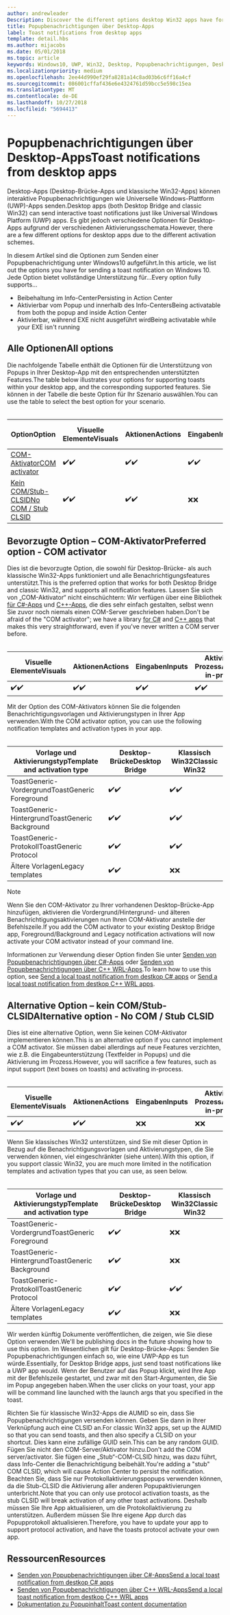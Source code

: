 ```yaml
---
author: andrewleader
Description: Discover the different options desktop Win32 apps have for sending toast notifications
title: Popupbenachrichtigungen über Desktop-Apps
label: Toast notifications from desktop apps
template: detail.hbs
ms.author: mijacobs
ms.date: 05/01/2018
ms.topic: article
keywords: Windows10, UWP, Win32, Desktop, Popupbenachrichtigungen, Desktop-Brücke, Optionen zum Senden von Popups, COM-Server, COM-Aktivator, COM, gefälschter COM, kein COM, ohne COM, Senden von Popupbenachrichtigungen
ms.localizationpriority: medium
ms.openlocfilehash: 2ee44d990ef29fa8281a14c8ad03b6c6ff16a4cf
ms.sourcegitcommit: 086001cffaf436e6e4324761d59bcc5e598c15ea
ms.translationtype: MT
ms.contentlocale: de-DE
ms.lasthandoff: 10/27/2018
ms.locfileid: "5694413"
---
```

# <a name="toast-notifications-from-desktop-apps"></a><span data-ttu-id="a0392-103">Popupbenachrichtigungen über Desktop-Apps</span><span class="sxs-lookup"><span data-stu-id="a0392-103">Toast notifications from desktop apps</span></span>

<span data-ttu-id="a0392-104">Desktop-Apps (Desktop-Brücke-Apps und klassische Win32-Apps) können interaktive Popupbenachrichtigungen wie Universelle Windows-Plattform (UWP)-Apps senden.</span><span class="sxs-lookup"><span data-stu-id="a0392-104">Desktop apps (both Desktop Bridge and classic Win32) can send interactive toast notifications just like Universal Windows Platform (UWP) apps.</span></span> <span data-ttu-id="a0392-105">Es gibt jedoch verschiedene Optionen für Desktop-Apps aufgrund der verschiedenen Aktivierungsschemata.</span><span class="sxs-lookup"><span data-stu-id="a0392-105">However, there are a few different options for desktop apps due to the different activation schemes.</span></span>

<span data-ttu-id="a0392-106">In diesem Artikel sind die Optionen zum Senden einer Popupbenachrichtigung unter Windows10 aufgeführt.</span><span class="sxs-lookup"><span data-stu-id="a0392-106">In this article, we list out the options you have for sending a toast notification on Windows 10.</span></span> <span data-ttu-id="a0392-107">Jede Option bietet vollständige Unterstützung für...</span><span class="sxs-lookup"><span data-stu-id="a0392-107">Every option fully supports...</span></span>

* <span data-ttu-id="a0392-108">Beibehaltung im Info-Center</span><span class="sxs-lookup"><span data-stu-id="a0392-108">Persisting in Action Center</span></span>
* <span data-ttu-id="a0392-109">Aktivierbar vom Popup und innerhalb des Info-Centers</span><span class="sxs-lookup"><span data-stu-id="a0392-109">Being activatable from both the popup and inside Action Center</span></span>
* <span data-ttu-id="a0392-110">Aktivierbar, während EXE nicht ausgeführt wird</span><span class="sxs-lookup"><span data-stu-id="a0392-110">Being activatable while your EXE isn't running</span></span>

## <a name="all-options"></a><span data-ttu-id="a0392-111">Alle Optionen</span><span class="sxs-lookup"><span data-stu-id="a0392-111">All options</span></span>

<span data-ttu-id="a0392-112">Die nachfolgende Tabelle enthält die Optionen für die Unterstützung von Popups in Ihrer Desktop-App mit den entsprechenden unterstützten Features.</span><span class="sxs-lookup"><span data-stu-id="a0392-112">The table below illustrates your options for supporting toasts within your desktop app, and the corresponding supported features.</span></span> <span data-ttu-id="a0392-113">Sie können in der Tabelle die beste Option für Ihr Szenario auswählen.</span><span class="sxs-lookup"><span data-stu-id="a0392-113">You can use the table to select the best option for your scenario.</span></span><br/><br/>

| <span data-ttu-id="a0392-114">Option</span><span class="sxs-lookup"><span data-stu-id="a0392-114">Option</span></span> | <span data-ttu-id="a0392-115">Visuelle Elemente</span><span class="sxs-lookup"><span data-stu-id="a0392-115">Visuals</span></span> | <span data-ttu-id="a0392-116">Aktionen</span><span class="sxs-lookup"><span data-stu-id="a0392-116">Actions</span></span> | <span data-ttu-id="a0392-117">Eingaben</span><span class="sxs-lookup"><span data-stu-id="a0392-117">Inputs</span></span> | <span data-ttu-id="a0392-118">Aktiviert im Prozess</span><span class="sxs-lookup"><span data-stu-id="a0392-118">Activates in-process</span></span> |
| -- | -- | -- | -- | -- |
| [<span data-ttu-id="a0392-119">COM-Aktivator</span><span class="sxs-lookup"><span data-stu-id="a0392-119">COM activator</span></span>](#preferred-option---com-activator) | <span data-ttu-id="a0392-120">✔️</span><span class="sxs-lookup"><span data-stu-id="a0392-120">✔️</span></span> | <span data-ttu-id="a0392-121">✔️</span><span class="sxs-lookup"><span data-stu-id="a0392-121">✔️</span></span> | <span data-ttu-id="a0392-122">✔️</span><span class="sxs-lookup"><span data-stu-id="a0392-122">✔️</span></span> | <span data-ttu-id="a0392-123">✔️</span><span class="sxs-lookup"><span data-stu-id="a0392-123">✔️</span></span> |
| [<span data-ttu-id="a0392-124">Kein COM/Stub-CLSID</span><span class="sxs-lookup"><span data-stu-id="a0392-124">No COM / Stub CLSID</span></span>](#alternative-option---no-com--stub-clsid) | <span data-ttu-id="a0392-125">✔️</span><span class="sxs-lookup"><span data-stu-id="a0392-125">✔️</span></span> | <span data-ttu-id="a0392-126">✔️</span><span class="sxs-lookup"><span data-stu-id="a0392-126">✔️</span></span> | <span data-ttu-id="a0392-127">❌</span><span class="sxs-lookup"><span data-stu-id="a0392-127">❌</span></span> | <span data-ttu-id="a0392-128">❌</span><span class="sxs-lookup"><span data-stu-id="a0392-128">❌</span></span> |


## <a name="preferred-option---com-activator"></a><span data-ttu-id="a0392-129">Bevorzugte Option – COM-Aktivator</span><span class="sxs-lookup"><span data-stu-id="a0392-129">Preferred option - COM activator</span></span>

<span data-ttu-id="a0392-130">Dies ist die bevorzugte Option, die sowohl für Desktop-Brücke- als auch klassische Win32-Apps funktioniert und alle Benachrichtigungsfeatures unterstützt.</span><span class="sxs-lookup"><span data-stu-id="a0392-130">This is the preferred option that works for both Desktop Bridge and classic Win32, and supports all notification features.</span></span> <span data-ttu-id="a0392-131">Lassen Sie sich von „COM-Aktivator“ nicht einschüchtern: Wir verfügen über eine Bibliothek [für C#-Apps](send-local-toast-desktop.md) und [C++-Apps](send-local-toast-desktop-cpp-wrl.md), die dies sehr einfach gestalten, selbst wenn Sie zuvor noch niemals einen COM-Server geschrieben haben.</span><span class="sxs-lookup"><span data-stu-id="a0392-131">Don't be afraid of the "COM activator"; we have a library [for C#](send-local-toast-desktop.md) and [C++ apps](send-local-toast-desktop-cpp-wrl.md) that makes this very straightforward, even if you've never written a COM server before.</span></span><br/><br/>

| <span data-ttu-id="a0392-132">Visuelle Elemente</span><span class="sxs-lookup"><span data-stu-id="a0392-132">Visuals</span></span> | <span data-ttu-id="a0392-133">Aktionen</span><span class="sxs-lookup"><span data-stu-id="a0392-133">Actions</span></span> | <span data-ttu-id="a0392-134">Eingaben</span><span class="sxs-lookup"><span data-stu-id="a0392-134">Inputs</span></span> | <span data-ttu-id="a0392-135">Aktiviert im Prozess</span><span class="sxs-lookup"><span data-stu-id="a0392-135">Activates in-process</span></span> |
| -- | -- | -- | -- |
| <span data-ttu-id="a0392-136">✔️</span><span class="sxs-lookup"><span data-stu-id="a0392-136">✔️</span></span> | <span data-ttu-id="a0392-137">✔️</span><span class="sxs-lookup"><span data-stu-id="a0392-137">✔️</span></span> | <span data-ttu-id="a0392-138">✔️</span><span class="sxs-lookup"><span data-stu-id="a0392-138">✔️</span></span> | <span data-ttu-id="a0392-139">✔️</span><span class="sxs-lookup"><span data-stu-id="a0392-139">✔️</span></span> |

<span data-ttu-id="a0392-140">Mit der Option des COM-Aktivators können Sie die folgenden Benachrichtigungsvorlagen und Aktivierungstypen in Ihrer App verwenden.</span><span class="sxs-lookup"><span data-stu-id="a0392-140">With the COM activator option, you can use the following notification templates and activation types in your app.</span></span><br/><br/>

| <span data-ttu-id="a0392-141">Vorlage und Aktivierungstyp</span><span class="sxs-lookup"><span data-stu-id="a0392-141">Template and activation type</span></span> | <span data-ttu-id="a0392-142">Desktop-Brücke</span><span class="sxs-lookup"><span data-stu-id="a0392-142">Desktop Bridge</span></span> | <span data-ttu-id="a0392-143">Klassisch Win32</span><span class="sxs-lookup"><span data-stu-id="a0392-143">Classic Win32</span></span> |
| -- | -- | -- |
| <span data-ttu-id="a0392-144">ToastGeneric-Vordergrund</span><span class="sxs-lookup"><span data-stu-id="a0392-144">ToastGeneric Foreground</span></span> | <span data-ttu-id="a0392-145">✔️</span><span class="sxs-lookup"><span data-stu-id="a0392-145">✔️</span></span> | <span data-ttu-id="a0392-146">✔️</span><span class="sxs-lookup"><span data-stu-id="a0392-146">✔️</span></span> |
| <span data-ttu-id="a0392-147">ToastGeneric-Hintergrund</span><span class="sxs-lookup"><span data-stu-id="a0392-147">ToastGeneric Background</span></span> | <span data-ttu-id="a0392-148">✔️</span><span class="sxs-lookup"><span data-stu-id="a0392-148">✔️</span></span> | <span data-ttu-id="a0392-149">✔️</span><span class="sxs-lookup"><span data-stu-id="a0392-149">✔️</span></span> |
| <span data-ttu-id="a0392-150">ToastGeneric-Protokoll</span><span class="sxs-lookup"><span data-stu-id="a0392-150">ToastGeneric Protocol</span></span> | <span data-ttu-id="a0392-151">✔️</span><span class="sxs-lookup"><span data-stu-id="a0392-151">✔️</span></span> | <span data-ttu-id="a0392-152">✔️</span><span class="sxs-lookup"><span data-stu-id="a0392-152">✔️</span></span> |
| <span data-ttu-id="a0392-153">Ältere Vorlagen</span><span class="sxs-lookup"><span data-stu-id="a0392-153">Legacy templates</span></span> | <span data-ttu-id="a0392-154">✔️</span><span class="sxs-lookup"><span data-stu-id="a0392-154">✔️</span></span> | <span data-ttu-id="a0392-155">❌</span><span class="sxs-lookup"><span data-stu-id="a0392-155">❌</span></span> |

> [!NOTE]
> <span data-ttu-id="a0392-156">Wenn Sie den COM-Aktivator zu Ihrer vorhandenen Desktop-Brücke-App hinzufügen, aktivieren die Vordergrund/Hintergrund- und älteren Benachrichtigungsaktivierungen nun Ihren COM-Aktivator anstelle der Befehlszeile.</span><span class="sxs-lookup"><span data-stu-id="a0392-156">If you add the COM activator to your existing Desktop Bridge app, Foreground/Background and Legacy notification activations will now activate your COM activator instead of your command line.</span></span>

<span data-ttu-id="a0392-157">Informationen zur Verwendung dieser Option finden Sie unter [Senden von Popupbenachrichtigungen über C#-Apps](send-local-toast-desktop.md) oder [Senden von Popupbenachrichtigungen über C++ WRL-Apps](send-local-toast-desktop-cpp-wrl.md).</span><span class="sxs-lookup"><span data-stu-id="a0392-157">To learn how to use this option, see [Send a local toast notification from destkop C# apps](send-local-toast-desktop.md) or [Send a local toast notification from destkop C++ WRL apps](send-local-toast-desktop-cpp-wrl.md).</span></span>


## <a name="alternative-option---no-com--stub-clsid"></a><span data-ttu-id="a0392-158">Alternative Option – kein COM/Stub-CLSID</span><span class="sxs-lookup"><span data-stu-id="a0392-158">Alternative option - No COM / Stub CLSID</span></span>

<span data-ttu-id="a0392-159">Dies ist eine alternative Option, wenn Sie keinen COM-Aktivator implementieren können.</span><span class="sxs-lookup"><span data-stu-id="a0392-159">This is an alternative option if you cannot implement a COM activator.</span></span> <span data-ttu-id="a0392-160">Sie müssen dabei allerdings auf neue Features verzichten, wie z.B. die Eingabeunterstützung (Textfelder in Popups) und die Aktivierung im Prozess.</span><span class="sxs-lookup"><span data-stu-id="a0392-160">However, you will sacrifice a few features, such as input support (text boxes on toasts) and activating in-process.</span></span><br/><br/>

| <span data-ttu-id="a0392-161">Visuelle Elemente</span><span class="sxs-lookup"><span data-stu-id="a0392-161">Visuals</span></span> | <span data-ttu-id="a0392-162">Aktionen</span><span class="sxs-lookup"><span data-stu-id="a0392-162">Actions</span></span> | <span data-ttu-id="a0392-163">Eingaben</span><span class="sxs-lookup"><span data-stu-id="a0392-163">Inputs</span></span> | <span data-ttu-id="a0392-164">Aktiviert im Prozess</span><span class="sxs-lookup"><span data-stu-id="a0392-164">Activates in-process</span></span> |
| -- | -- | -- | -- |
| <span data-ttu-id="a0392-165">✔️</span><span class="sxs-lookup"><span data-stu-id="a0392-165">✔️</span></span> | <span data-ttu-id="a0392-166">✔️</span><span class="sxs-lookup"><span data-stu-id="a0392-166">✔️</span></span> | <span data-ttu-id="a0392-167">❌</span><span class="sxs-lookup"><span data-stu-id="a0392-167">❌</span></span> | <span data-ttu-id="a0392-168">❌</span><span class="sxs-lookup"><span data-stu-id="a0392-168">❌</span></span> |

<span data-ttu-id="a0392-169">Wenn Sie klassisches Win32 unterstützen, sind Sie mit dieser Option in Bezug auf die Benachrichtigungsvorlagen und Aktivierungstypen, die Sie verwenden können, viel eingeschränkter (siehe unten).</span><span class="sxs-lookup"><span data-stu-id="a0392-169">With this option, if you support classic Win32, you are much more limited in the notification templates and activation types that you can use, as seen below.</span></span><br/><br/>

| <span data-ttu-id="a0392-170">Vorlage und Aktivierungstyp</span><span class="sxs-lookup"><span data-stu-id="a0392-170">Template and activation type</span></span> | <span data-ttu-id="a0392-171">Desktop-Brücke</span><span class="sxs-lookup"><span data-stu-id="a0392-171">Desktop Bridge</span></span> | <span data-ttu-id="a0392-172">Klassisch Win32</span><span class="sxs-lookup"><span data-stu-id="a0392-172">Classic Win32</span></span> |
| -- | -- | -- |
| <span data-ttu-id="a0392-173">ToastGeneric-Vordergrund</span><span class="sxs-lookup"><span data-stu-id="a0392-173">ToastGeneric Foreground</span></span> | <span data-ttu-id="a0392-174">✔️</span><span class="sxs-lookup"><span data-stu-id="a0392-174">✔️</span></span> | <span data-ttu-id="a0392-175">❌</span><span class="sxs-lookup"><span data-stu-id="a0392-175">❌</span></span> |
| <span data-ttu-id="a0392-176">ToastGeneric-Hintergrund</span><span class="sxs-lookup"><span data-stu-id="a0392-176">ToastGeneric Background</span></span> | <span data-ttu-id="a0392-177">✔️</span><span class="sxs-lookup"><span data-stu-id="a0392-177">✔️</span></span> | <span data-ttu-id="a0392-178">❌</span><span class="sxs-lookup"><span data-stu-id="a0392-178">❌</span></span> |
| <span data-ttu-id="a0392-179">ToastGeneric-Protokoll</span><span class="sxs-lookup"><span data-stu-id="a0392-179">ToastGeneric Protocol</span></span> | <span data-ttu-id="a0392-180">✔️</span><span class="sxs-lookup"><span data-stu-id="a0392-180">✔️</span></span> | <span data-ttu-id="a0392-181">✔️</span><span class="sxs-lookup"><span data-stu-id="a0392-181">✔️</span></span> |
| <span data-ttu-id="a0392-182">Ältere Vorlagen</span><span class="sxs-lookup"><span data-stu-id="a0392-182">Legacy templates</span></span> | <span data-ttu-id="a0392-183">✔️</span><span class="sxs-lookup"><span data-stu-id="a0392-183">✔️</span></span> | <span data-ttu-id="a0392-184">❌</span><span class="sxs-lookup"><span data-stu-id="a0392-184">❌</span></span> |

<span data-ttu-id="a0392-185">Wir werden künftig Dokumente veröffentlichen, die zeigen, wie Sie diese Option verwenden.</span><span class="sxs-lookup"><span data-stu-id="a0392-185">We'll be publishing docs in the future showing how to use this option.</span></span> <span data-ttu-id="a0392-186">Im Wesentlichen gilt für Desktop-Brücke-Apps: Senden Sie Popupbenachrichtigungen einfach so, wie eine UWP-App es tun würde.</span><span class="sxs-lookup"><span data-stu-id="a0392-186">Essentially, for Desktop Bridge apps, just send toast notifications like a UWP app would.</span></span> <span data-ttu-id="a0392-187">Wenn der Benutzer auf das Popup klickt, wird Ihre App mit der Befehlszeile gestartet, und zwar mit den Start-Argumenten, die Sie im Popup angegeben haben.</span><span class="sxs-lookup"><span data-stu-id="a0392-187">When the user clicks on your toast, your app will be command line launched with the launch args that you specified in the toast.</span></span>

<span data-ttu-id="a0392-188">Richten Sie für klassische Win32-Apps die AUMID so ein, dass Sie Popupbenachrichtigungen versenden können. Geben Sie dann in Ihrer Verknüpfung auch eine CLSID an.</span><span class="sxs-lookup"><span data-stu-id="a0392-188">For classic Win32 apps, set up the AUMID so that you can send toasts, and then also specify a CLSID on your shortcut.</span></span> <span data-ttu-id="a0392-189">Dies kann eine zufällige GUID sein.</span><span class="sxs-lookup"><span data-stu-id="a0392-189">This can be any random GUID.</span></span> <span data-ttu-id="a0392-190">Fügen Sie nicht den COM-Server/Aktivator hinzu.</span><span class="sxs-lookup"><span data-stu-id="a0392-190">Don't add the COM server/activator.</span></span> <span data-ttu-id="a0392-191">Sie fügen eine „Stub“-COM-CLSID hinzu, was dazu führt, dass Info-Center die Benachrichtigung beibehält.</span><span class="sxs-lookup"><span data-stu-id="a0392-191">You're adding a "stub" COM CLSID, which will cause Action Center to persist the notification.</span></span> <span data-ttu-id="a0392-192">Beachten Sie, dass Sie nur Protokollaktivierungspopups verwenden können, da die Stub-CLSID die Aktivierung aller anderen Popupaktivierungen unterbricht.</span><span class="sxs-lookup"><span data-stu-id="a0392-192">Note that you can only use protocol activation toasts, as the stub CLSID will break activation of any other toast activations.</span></span> <span data-ttu-id="a0392-193">Deshalb müssen Sie Ihre App aktualisieren, um die Protokollaktivierung zu unterstützen. Außerdem müssen Sie Ihre eigene App durch das Popupprotokoll aktualisieren.</span><span class="sxs-lookup"><span data-stu-id="a0392-193">Therefore, you have to update your app to support protocol activation, and have the toasts protocol activate your own app.</span></span>


## <a name="resources"></a><span data-ttu-id="a0392-194">Ressourcen</span><span class="sxs-lookup"><span data-stu-id="a0392-194">Resources</span></span>

* [<span data-ttu-id="a0392-195">Senden von Popupbenachrichtigungen über C#-Apps</span><span class="sxs-lookup"><span data-stu-id="a0392-195">Send a local toast notification from destkop C# apps</span></span>](send-local-toast-desktop.md)
* [<span data-ttu-id="a0392-196">Senden von Popupbenachrichtigungen über C++ WRL-Apps</span><span class="sxs-lookup"><span data-stu-id="a0392-196">Send a local toast notification from destkop C++ WRL apps</span></span>](send-local-toast-desktop-cpp-wrl.md)
* [<span data-ttu-id="a0392-197">Dokumentation zu Popupinhalt</span><span class="sxs-lookup"><span data-stu-id="a0392-197">Toast content documentation</span></span>](adaptive-interactive-toasts.md)